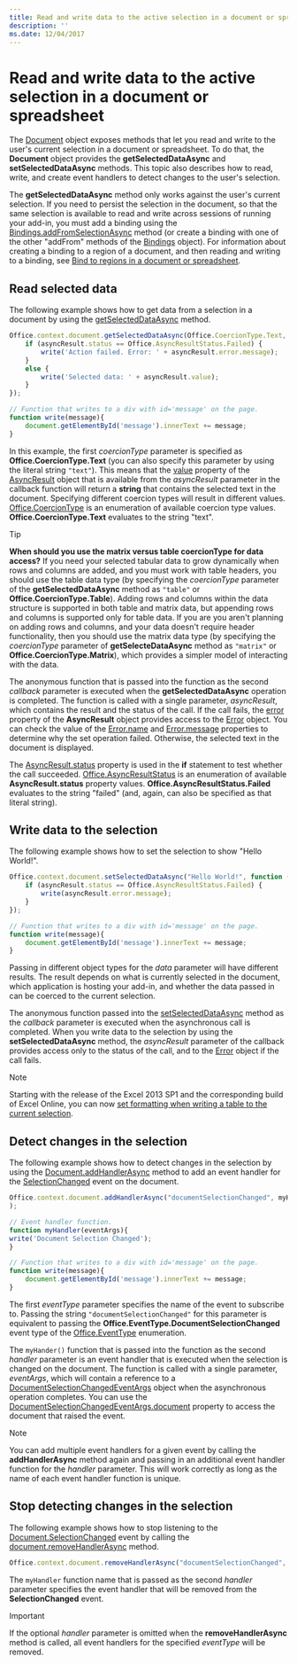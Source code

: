 ```yaml
---
title: Read and write data to the active selection in a document or spreadsheet
description: ''
ms.date: 12/04/2017
---
```



# Read and write data to the active selection in a document or spreadsheet

The [Document](https://docs.microsoft.com/javascript/api/office/office.document?view=office-js) object exposes methods that let you read and write to the user's current selection in a document or spreadsheet. To do that, the **Document** object provides the **getSelectedDataAsync** and **setSelectedDataAsync** methods. This topic also describes how to read, write, and create event handlers to detect changes to the user's selection.

The  **getSelectedDataAsync** method only works against the user's current selection. If you need to persist the selection in the document, so that the same selection is available to read and write across sessions of running your add-in, you must add a binding using the [Bindings.addFromSelectionAsync](https://docs.microsoft.com/javascript/api/office/office.bindings?view=office-js#addfromselectionasync-bindingtype--options--callback-) method (or create a binding with one of the other "addFrom" methods of the [Bindings](https://docs.microsoft.com/javascript/api/office/office.bindings?view=office-js) object). For information about creating a binding to a region of a document, and then reading and writing to a binding, see [Bind to regions in a document or spreadsheet](bind-to-regions-in-a-document-or-spreadsheet.md).


## Read selected data


The following example shows how to get data from a selection in a document by using the [getSelectedDataAsync](https://docs.microsoft.com/en-us/javascript/api/office/office.document?view=office-js#getselecteddataasync-coerciontype--options--callback-) method.


```js
Office.context.document.getSelectedDataAsync(Office.CoercionType.Text, function (asyncResult) {
    if (asyncResult.status == Office.AsyncResultStatus.Failed) {
        write('Action failed. Error: ' + asyncResult.error.message);
    }
    else {
        write('Selected data: ' + asyncResult.value);
    }
});

// Function that writes to a div with id='message' on the page.
function write(message){
    document.getElementById('message').innerText += message; 
}
```

In this example, the first  _coercionType_ parameter is specified as **Office.CoercionType.Text** (you can also specify this parameter by using the literal string `"text"`). This means that the [value](https://docs.microsoft.com/javascript/api/office/office.asyncresult?view=office-js#status) property of the [AsyncResult](https://docs.microsoft.com/javascript/api/office/office.asyncresult?view=office-js) object that is available from the _asyncResult_ parameter in the callback function will return a **string** that contains the selected text in the document. Specifying different coercion types will result in different values. [Office.CoercionType](https://docs.microsoft.com/javascript/api/office/office.coerciontype?view=office-js) is an enumeration of available coercion type values. **Office.CoercionType.Text** evaluates to the string "text".


> [!TIP]
> **When should you use the matrix versus table coercionType for data access?** If you need your selected tabular data to grow dynamically when rows and columns are added, and you must work with table headers, you should use the table data type (by specifying the _coercionType_ parameter of the **getSelectedDataAsync** method as `"table"` or **Office.CoercionType.Table**). Adding rows and columns within the data structure is supported in both table and matrix data, but appending rows and columns is supported only for table data. If you are you aren't planning on adding rows and columns, and your data doesn't require header functionality, then you should use the matrix data type (by specifying the  _coercionType_ parameter of **getSelecteDataAsync** method as `"matrix"` or **Office.CoercionType.Matrix**), which provides a simpler model of interacting with the data.

The anonymous function that is passed into the function as the second  _callback_ parameter is executed when the **getSelectedDataAsync** operation is completed. The function is called with a single parameter, _asyncResult_, which contains the result and the status of the call. If the call fails, the [error](https://docs.microsoft.com/javascript/api/office/office.asyncresult?view=office-js#asynccontext) property of the **AsyncResult** object provides access to the [Error](https://docs.microsoft.com/javascript/api/office/office.error?view=office-js) object. You can check the value of the [Error.name](https://docs.microsoft.com/javascript/api/office/office.error?view=office-js#name) and [Error.message](https://docs.microsoft.com/javascript/api/office/office.error?view=office-js#message) properties to determine why the set operation failed. Otherwise, the selected text in the document is displayed.

The [AsyncResult.status](https://docs.microsoft.com/javascript/api/office/office.asyncresult?view=office-js#error) property is used in the **if** statement to test whether the call succeeded. [Office.AsyncResultStatus](https://docs.microsoft.com/javascript/api/office/office.asyncresult?view=office-js#status) is an enumeration of available **AsyncResult.status** property values. **Office.AsyncResultStatus.Failed** evaluates to the string "failed" (and, again, can also be specified as that literal string).


## Write data to the selection


The following example shows how to set the selection to show "Hello World!".


```js
Office.context.document.setSelectedDataAsync("Hello World!", function (asyncResult) {
    if (asyncResult.status == Office.AsyncResultStatus.Failed) {
        write(asyncResult.error.message);
    }
});

// Function that writes to a div with id='message' on the page.
function write(message){
    document.getElementById('message').innerText += message; 
}
```

Passing in different object types for the  _data_ parameter will have different results. The result depends on what is currently selected in the document, which application is hosting your add-in, and whether the data passed in can be coerced to the current selection.

The anonymous function passed into the [setSelectedDataAsync](https://docs.microsoft.com/en-us/javascript/api/office/office.document?view=office-js#setselecteddataasync-data--options--callback-) method as the _callback_ parameter is executed when the asynchronous call is completed. When you write data to the selection by using the **setSelectedDataAsync** method, the _asyncResult_ parameter of the callback provides access only to the status of the call, and to the [Error](https://docs.microsoft.com/javascript/api/office/office.error?view=office-js) object if the call fails.

> [!NOTE]
> Starting with the release of the Excel 2013 SP1 and the corresponding build of Excel Online, you can now [set formatting when writing a table to the current selection](../excel/excel-add-ins-tables.md).


## Detect changes in the selection


The following example shows how to detect changes in the selection by using the [Document.addHandlerAsync](https://docs.microsoft.com/javascript/api/office/office.document?view=office-js#addhandlerasync-eventtype--handler--options--callback-) method to add an event handler for the [SelectionChanged](https://docs.microsoft.com/javascript/api/office/office.documentselectionchangedeventargs?view=office-js) event on the document.


```js
Office.context.document.addHandlerAsync("documentSelectionChanged", myHandler, function(result){} 
);

// Event handler function.
function myHandler(eventArgs){
write('Document Selection Changed');
}

// Function that writes to a div with id='message' on the page.
function write(message){
    document.getElementById('message').innerText += message; 
}
```

The first  _eventType_ parameter specifies the name of the event to subscribe to. Passing the string `"documentSelectionChanged"` for this parameter is equivalent to passing the **Office.EventType.DocumentSelectionChanged** event type of the [Office.EventType](https://docs.microsoft.com/javascript/api/office/office.eventtype?view=office-js) enumeration.

The  `myHander()` function that is passed into the function as the second _handler_ parameter is an event handler that is executed when the selection is changed on the document. The function is called with a single parameter, _eventArgs_, which will contain a reference to a [DocumentSelectionChangedEventArgs](https://docs.microsoft.com/en-us/javascript/api/office/office.documentselectionchangedeventargs?view=office-js) object when the asynchronous operation completes. You can use the [DocumentSelectionChangedEventArgs.document](https://docs.microsoft.com/en-us/javascript/api/office/office.documentselectionchangedeventargs?view=office-js#document) property to access the document that raised the event.


> [!NOTE]
> You can add multiple event handlers for a given event by calling the  **addHandlerAsync** method again and passing in an additional event handler function for the _handler_ parameter. This will work correctly as long as the name of each event handler function is unique.


## Stop detecting changes in the selection


The following example shows how to stop listening to the [Document.SelectionChanged](https://docs.microsoft.com/en-us/javascript/api/office/office.documentselectionchangedeventargs?view=office-js) event by calling the [document.removeHandlerAsync](https://docs.microsoft.com/en-us/javascript/api/office/office.document?view=office-js#removehandlerasync-eventtype--options--callback-) method.


```js
Office.context.document.removeHandlerAsync("documentSelectionChanged", {handler:myHandler}, function(result){});
```

The  `myHandler` function name that is passed as the second _handler_ parameter specifies the event handler that will be removed from the **SelectionChanged** event.


> [!IMPORTANT]
> If the optional  _handler_ parameter is omitted when the **removeHandlerAsync** method is called, all event handlers for the specified _eventType_ will be removed.

